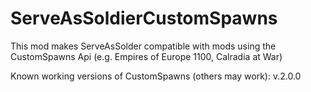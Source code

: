 # ServeAsSoldierCustomSpawns
This mod makes ServeAsSolder compatible with mods using the CustomSpawns Api (e.g. Empires of Europe 1100, Calradia at War)

Known working versions of CustomSpawns (others may work):
v.2.0.0
